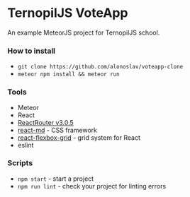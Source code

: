 # TernopilJS VoteApp

An example MeteorJS project for TernopilJS school.

### How to install

- `git clone https://github.com/alonoslav/voteapp-clone`
- `meteor npm install && meteor run`


### Tools

- Meteor
- React
- [ReactRouter v3.0.5](https://github.com/ReactTraining/react-router/tree/v3/docs)
- [react-md](https://react-md.mlaursen.com/) - CSS framework
- [react-flexbox-grid](https://roylee0704.github.io/react-flexbox-grid/) - grid system for React
- eslint

### Scripts

- `npm start` - start a project
- `npm run lint` - check your project for linting errors
